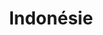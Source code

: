 ---
title: Indonésie
thumbnail:
  url: https://dimstowp01.blob.core.windows.net/img/indonesie/nusa-cover.jpg
---